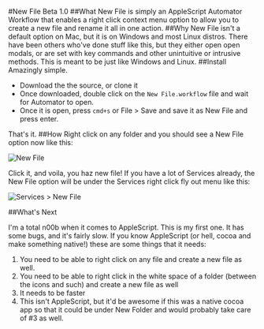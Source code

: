 #New File Beta 1.0
##What
New File is simply an AppleScript Automator Workflow that enables a right click context menu option to allow you to create a new file and rename it all in one action.
##Why
New File isn't a default option on Mac, but it is on Windows and most Linux distros. There have been others who've done stuff like this, but they either open open modals, or are set with key commands and other unintuitive or intrusive methods. This is meant to be just like Windows and Linux.
##Install
Amazingly simple.

- Download the the source, or clone it
- Once downloaded, double click on the `New File.workflow` file and wait for Automator to open. 
- Once it is open, press `cmd+s` or File > Save and save it as New File and press enter. 

That's it.
##How
Right click on any folder and you should see a New File option now like this:

![New File](https://img.skitch.com/20110526-a8jd89phr38k9taqegfjkkm2a.jpg "New File")

Click it, and voila, you haz new file! If you have a lot of Services already, the New File option will be under the Services right click fly out menu like this:

![Services > New File](http://cl.ly/1Q182T1f0c0q1I3y2a0z/Screen_shot_2011-05-26_at_12.05.56_PM.png "Services > New File")

##What's Next

I'm a total n00b when it comes to AppleScript. This is my first one. It has some bugs, and it's fairly slow. If you know AppleScript (or hell, cocoa and make something native!) these are some things that it needs:

1. You need to be able to right click on any file and create a new file as well.
2. You need to be able to right click in the white space of a folder (between the icons and such) and create a new file as well
3. It needs to be faster
4. This isn't AppleScript, but it'd be awesome if this was a native cocoa app so that it could be under New Folder and would probably take care of #3 as well.